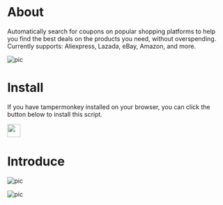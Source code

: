 # About
Automatically search for coupons on popular shopping platforms to help you find the best deals on the products you need, without overspending. Currently supports: Aliexpress, Lazada, eBay, Amazon, and more.

![pic](https://pparker1930.github.io/minions.gif)

# Install
If you have tampermonkey installed on your browser, you can click the button below to install this script.

<a href="https://static.staticj.top/script/update/github_only_ecommerce.user.js" rel="nofollow">
  <img height="30px" src="https://img.shields.io/badge/Click_Install-119c02" data-canonical-src="https://img.shields.io/badge/Click_Install-119c02" style="max-width: 100%;">
</a>

# Introduce
![pic](https://pparker1930.github.io/only_coupon_01.png)

![pic](https://pparker1930.github.io/only_coupon_02.png)
